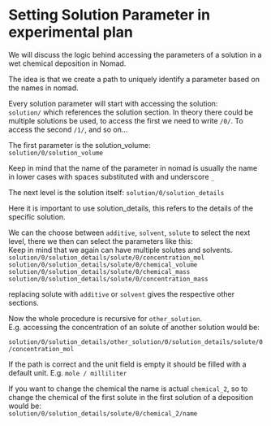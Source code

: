 # Setting Solution Parameter in experimental plan
We will discuss the logic behind accessing the parameters of a solution in a wet chemical deposition in Nomad.

The idea is that we create a path to uniquely identify a parameter based on the names in nomad.

Every solution parameter will start with accessing the solution:  
`solution/` which references the solution section. In theory there could be multiple solutions be used, to access the first we need to write `/0/`. To access the second `/1/`, and so on...

The first parameter is the solution_volume:  
`solution/0/solution_volume`

Keep in mind that the name of the parameter in nomad is usually  the name in lower cases with spaces substituted with and underscore `_`

The next level is the solution itself:
`solution/0/solution_details`

Here it is important to use solution_details, this refers to the details  of the specific  solution.

We can the choose between `additive`, `solvent`, `solute` to select the next level, there we then can select the parameters like this:  
Keep in mind that we again can have multiple solutes and solvents.  
`solution/0/solution_details/solute/0/concentration_mol`  
`solution/0/solution_details/solute/0/chemical_volume`   
`solution/0/solution_details/solute/0/chemical_mass`   
`solution/0/solution_details/solute/0/concentration_mass`  

replacing solute with `additive` or `solvent` gives the respective other sections.  

Now the whole procedure is recursive for `other_solution`.  
E.g. accessing the concentration of an solute of another solution would be:

`solution/0/solution_details/other_solution/0/solution_details/solute/0/concentration_mol`

If the path is correct and the unit field is empty it should be filled with a default unit. E.g. `mole / milliliter`


If you want to change the chemical the name is actual `chemical_2`, so to change the chemical of the first solute in the first solution of a deposition would be:  
`solution/0/solution_details/solute/0/chemical_2/name`  
